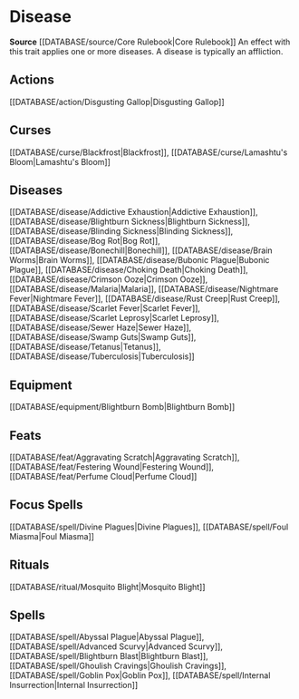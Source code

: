 ﻿---
id: '46'
name: Disease
rarity: Common
rus_type_level: null
source: '[[DATABASE/source/Core Rulebook|Core Rulebook]]'
trait:
- Disease
type: Trait

---
# Disease

**Source** [[DATABASE/source/Core Rulebook|Core Rulebook]] 
An effect with this trait applies one or more diseases. A disease is typically an affliction.

## Actions

[[DATABASE/action/Disgusting Gallop|Disgusting Gallop]]

## Curses

[[DATABASE/curse/Blackfrost|Blackfrost]], [[DATABASE/curse/Lamashtu's Bloom|Lamashtu's Bloom]]

## Diseases

[[DATABASE/disease/Addictive Exhaustion|Addictive Exhaustion]], [[DATABASE/disease/Blightburn Sickness|Blightburn Sickness]], [[DATABASE/disease/Blinding Sickness|Blinding Sickness]], [[DATABASE/disease/Bog Rot|Bog Rot]], [[DATABASE/disease/Bonechill|Bonechill]], [[DATABASE/disease/Brain Worms|Brain Worms]], [[DATABASE/disease/Bubonic Plague|Bubonic Plague]], [[DATABASE/disease/Choking Death|Choking Death]], [[DATABASE/disease/Crimson Ooze|Crimson Ooze]], [[DATABASE/disease/Malaria|Malaria]], [[DATABASE/disease/Nightmare Fever|Nightmare Fever]], [[DATABASE/disease/Rust Creep|Rust Creep]], [[DATABASE/disease/Scarlet Fever|Scarlet Fever]], [[DATABASE/disease/Scarlet Leprosy|Scarlet Leprosy]], [[DATABASE/disease/Sewer Haze|Sewer Haze]], [[DATABASE/disease/Swamp Guts|Swamp Guts]], [[DATABASE/disease/Tetanus|Tetanus]], [[DATABASE/disease/Tuberculosis|Tuberculosis]]

## Equipment

[[DATABASE/equipment/Blightburn Bomb|Blightburn Bomb]]

## Feats

[[DATABASE/feat/Aggravating Scratch|Aggravating Scratch]], [[DATABASE/feat/Festering Wound|Festering Wound]], [[DATABASE/feat/Perfume Cloud|Perfume Cloud]]

## Focus Spells

[[DATABASE/spell/Divine Plagues|Divine Plagues]], [[DATABASE/spell/Foul Miasma|Foul Miasma]]

## Rituals

[[DATABASE/ritual/Mosquito Blight|Mosquito Blight]]

## Spells

[[DATABASE/spell/Abyssal Plague|Abyssal Plague]], [[DATABASE/spell/Advanced Scurvy|Advanced Scurvy]], [[DATABASE/spell/Blightburn Blast|Blightburn Blast]], [[DATABASE/spell/Ghoulish Cravings|Ghoulish Cravings]], [[DATABASE/spell/Goblin Pox|Goblin Pox]], [[DATABASE/spell/Internal Insurrection|Internal Insurrection]]